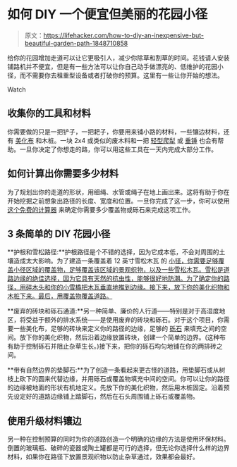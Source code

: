 # 如何 DIY 一个便宜但美丽的花园小径

> 原文：<https://lifehacker.com/how-to-diy-an-inexpensive-but-beautiful-garden-path-1848710858>

给你的花园增加走道可以让它更吸引人，减少你除草和割草的时间。花钱请人安装铺路机并不便宜，但是有一些方法可以让你自己动手做漂亮的、低维护的花园小径，而不需要你去租重型设备或者打破你的预算。这里有一些让你开始的想法。

Watch

## 收集你的工具和材料

你需要做的只是一把铲子，一把耙子，你要用来铺小路的材料，一些镶边材料，还有 [美化布](https://www.buildclub.com/product/bc0_314315497) 和木桩。一块 2x4 或类似的废木料和一把 [轻型爬犁](https://www.lowes.com/pd/Estwing-32-oz-Smooth-Face-Steel-Head-Steel-Drilling-Hammer/5013470847?user=shopping) 或 [重锤](https://www.acehardware.com/departments/tools/hand-tools/claw-hammers/25896?x429=true&utm_source=google&utm_medium=organic-shopping&utm_campaign=organic-shopping) 也会有帮助。一旦你决定了你想走的路，你可以用这些工具在一天内完成大部分工作。

## 如何计算出你需要多少材料

为了规划出你的走道的形状，用细绳、水管或绳子在地上画出来。这将有助于你在开始挖掘之前想象出路径的长度、宽度和位置。一旦你完成了这一步，你可以使用 [这个免费的计算器](https://www.thecalculatorsite.com/construction/gravel-calculator.php#:~:text=Measure%20the%20length%20and%20width%20of%20the%20area%20in%20feet,a%20cubic%20feet%20volume%20figure.) 来确定你需要多少覆盖物或砾石来完成这项工作。

## 3 条简单的 DIY 花园小径

**护根和雪松路径:**护根路径是个不错的选择，因为它成本低，不会对周围的土壤造成太大影响。为了建造一条覆盖着 12 英寸雪松木瓦 的 [小径，你需要足够覆盖小径区域的覆盖物，足够覆盖该区域的景观织物，以及一些雪松木瓦。雪松是道路边缘的绝佳选择，因为它具有天然的抗虫性，能够很好地防潮。为了确定你的路径，用碎木头和你的小雪橇把木瓦垂直地推到边缘。接下来，放下你的美化织物和木桩下来。最后，用覆盖物覆盖道路。](https://www.homedepot.com/p/2-in-to-12-in-W-x-18-in-Wood-Cedar-Shingle-Sliding-234159/307421043)

**废弃的砖块和砾石通道:**另一种简单、廉价的人行道——特别是对于高湿度地区，将受益于额外的排水系统——是使用废弃的砖块和砾石。对于这个项目，你需要一些美化布，足够的砖块来定义你的路径的边缘，足够的 [砾石](https://www.jamaligarden.com/black-river-gravel-2.html?ff=1&fp=1269) 来填充之间的空间。放下你的美化织物，然后沿着边缘放置砖块，创建一个简单的边界。(这种布有助于控制砾石并阻止杂草生长。)接下来，把你的砾石均匀地铺在你的两排砖之间。

**带有自然边界的垫脚石:**为了创造一条看起来更古怪的道路，用垫脚石或从树枝上砍下的圆来代替边缘，并用砾石或覆盖物填充中间的空间。你可以让你的路径的边缘被地面的形状有机地定义。先放下你的美化织物，然后用木桩固定。沿着预先设定好的道路边缘铺上踏脚石，然后在石头周围铺上砾石或覆盖物。

## 使用升级材料镶边

另一种在控制预算的同时为你的道路创造一个明确的边缘的方法是使用环保材料。倒置的玻璃瓶、破碎的瓷器或陶土罐都是可行的选择，但无论你选择什么样的边界材料，如果你在路径下放置景观织物以防止杂草通过，效果都会最好。